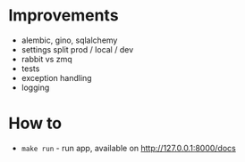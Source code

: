 # Improvements

- alembic, gino, sqlalchemy
- settings split prod / local / dev
- rabbit vs zmq
- tests
- exception handling
- logging
# How to

- `make run` - run app, available on http://127.0.0.1:8000/docs